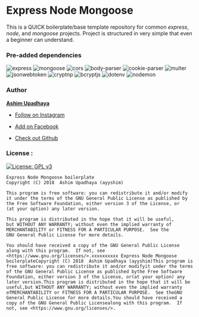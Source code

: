 # Express Node Mongoose

This is a QUICK boilerplate/base template repository for common _express_, _node_, and _mongoose_ projects. Project is structured in very simple that even a beginner can understand.

### Pre-added dependencies

![express](https://img.shields.io/badge/express%40latest-%3E%3D%204.17.1-brightgreen.svg) ![mongoose](https://img.shields.io/badge/mongoose%40latest-%3E%3D%205.8.3-brightgreen.svg)
![cors](https://img.shields.io/badge/cors%40latest-%3E%3D%202.8.5-blue.svg) ![body-parser](https://img.shields.io/badge/bodyparser%40latest-%3E%3D%201.19.0-blue.svg) ![cookie-parser](https://img.shields.io/badge/cookieparser%40latest-%3E%3D%201.4.4-blue.svg) ![multer](https://img.shields.io/badge/multer%40latest-%3E%3D%201.4.2-blue.svg)
![jsonwebtoken](https://img.shields.io/badge/jsonwebtoken%40latest-%3E%3D%208.5.1-red.svg) ![cryptnp](https://img.shields.io/badge/cryptnp%40latest-%3E%3D%200.0.2-red.svg) ![bcryptjs](https://img.shields.io/badge/bcryptjs%40latest-%3E%3D%202.4.3-red.svg)
![dotenv](https://img.shields.io/badge/dotenv%40latest-%3E%3D%208.2.0-orange.svg)
![nodemon](https://img.shields.io/badge/nodemon%40latest-%3E%3D%202.0.2-black.svg)

### Author

**[Ashim Upadhaya](https://www.github.com/ayyshim)**

- [Follow on Instagram](https://www.instagram.com/ayyshim)

- [Add on Facebook](https://facebook.com/ayyshim)

- [Check out Github](https://www.github.com/ayyshim)

### License :

[![License: GPL v3](https://img.shields.io/badge/License-GPLv3-green.svg)](https://www.gnu.org/licenses/gpl-3.0)

    Express Node Mongoose boilerplate
    Copyright (C) 2018  Ashim Upadhaya (ayyshim)

    This program is free software: you can redistribute it and/or modify
    it under the terms of the GNU General Public License as published by
    the Free Software Foundation, either version 3 of the License, or
    (at your option) any later version.

    This program is distributed in the hope that it will be useful,
    but WITHOUT ANY WARRANTY; without even the implied warranty of
    MERCHANTABILITY or FITNESS FOR A PARTICULAR PURPOSE.  See the
    GNU General Public License for more details.

    You should have received a copy of the GNU General Public License
    along with this program.  If not, see <https://www.gnu.org/licenses/>.xxxxxxxxxx Express Node Mongoose boilerplateCopyright (C) 2018  Ashim Upadhaya (ayyshim)This program is free software: you can redistribute it and/or modifyit under the terms of the GNU General Public License as published bythe Free Software Foundation, either version 3 of the License, or(at your option) any later version.This program is distributed in the hope that it will be useful,but WITHOUT ANY WARRANTY; without even the implied warranty ofMERCHANTABILITY or FITNESS FOR A PARTICULAR PURPOSE.  See theGNU General Public License for more details.You should have received a copy of the GNU General Public Licensealong with this program.  If not, see <https://www.gnu.org/licenses/>.
